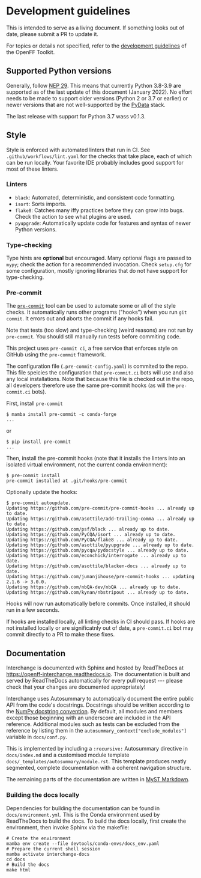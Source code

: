 # Development guidelines

This is intended to serve as a living document. If something looks out of date, please submit a PR to update it.

For topics or details not specified, refer to the [development guidelines]( https://open-forcefield-toolkit.readthedocs.io/en/latest/developing.html) of the OpenFF Toolkit.

## Supported Python versions

Generally, follow [NEP 29](https://numpy.org/neps/nep-0029-deprecation_policy.html). This means that currently Python 3.8-3.9 are supported as of the last update of this document (January 2022). No effort needs to be made to support older versions (Python 2 or 3.7 or earlier) or newer versions that are not well-supported by the [PyData](https://pydata.org) stack.

The last release with support for Python 3.7 wass v0.1.3.

## Style

Style is enforced with automated linters that run in CI. See `.github/workflows/lint.yaml` for the checks that take place, each of which can be run locally. Your favorite IDE probably includes good support for most of these linters.

### Linters

* `black`: Automated, deterministic, and consistent code formatting.
* `isort`: Sorts imports.
* `flake8`: Catches many iffy practices before they can grow into bugs. Check the action to see what plugins are used.
* `pyupgrade`: Automatically update code for features and syntax of newer Python versions.

### Type-checking

Type hints are **optional** but encouraged. Many optional flags are passed to `mypy`; check the action for a recommended invocation. Check `setup.cfg` for some configuration, mostly ignoring libraries that do not have support for type-checking.

### Pre-commit

The [`pre-commit`](https://pre-commit.com/) tool can be used to automate some or all of the style checks.
It automatically runs other programs ("hooks") when you run `git commit`. It errors out and aborts the commit if any hooks fail.

Note that tests (too slow) and type-checking (weird reasons) are not run by `pre-commit`. You should still manually run tests before commiting code.

This project uses `pre-commit ci`, a free service that enforces style on GitHub using the `pre-commit` framework.

The configuration file (`.pre-commit-config.yaml`) is commited to the repo. This file speicies the configuration that `pre-commit.ci` bots will use and also any local installations. Note that because this file is checked out in the repo, all developers therefore use the same pre-commit hooks (as will the `pre-commit.ci` bots).

First, install `pre-commit`

```console
$ mamba install pre-commit -c conda-forge
...
```

or

```console
$ pip install pre-commit
...
```

Then, install the pre-commit hooks (note that it installs the linters into an isolated virtual environment, not the current conda environment):

```console
$ pre-commit install
pre-commit installed at .git/hooks/pre-commit
```

Optionally update the hooks:

```console
$ pre-commit autoupdate.
Updating https://github.com/pre-commit/pre-commit-hooks ... already up to date.
Updating https://github.com/asottile/add-trailing-comma ... already up to date.
Updating https://github.com/psf/black ... already up to date.
Updating https://github.com/PyCQA/isort ... already up to date.
Updating https://github.com/PyCQA/flake8 ... already up to date.
Updating https://github.com/asottile/pyupgrade ... already up to date.
Updating https://github.com/pycqa/pydocstyle ... already up to date.
Updating https://github.com/econchick/interrogate ... already up to date.
Updating https://github.com/asottile/blacken-docs ... already up to date.
Updating https://github.com/jumanjihouse/pre-commit-hooks ... updating 2.1.6 -> 3.0.0.
Updating https://github.com/nbQA-dev/nbQA ... already up to date.
Updating https://github.com/kynan/nbstripout ... already up to date.
```

Hooks will now run automatically before commits. Once installed, it should run in a few seconds.

If hooks are installed locally, all linting checks in CI should pass. If hooks are not installed locally or are significatnly out of date, a `pre-commit.ci` bot may commit directly to a PR to make these fixes.

## Documentation

Interchange is documented with Sphinx and hosted by ReadTheDocs at <https://openff-interchange.readthedocs.io>. The documentation is built and served by ReadTheDocs automatically for every pull request --- please check that your changes are documented appropriately!

Interchange uses Autosummary to automatically document the entire public API from the code's docstrings. Docstrings should be written according to the [NumPy docstring convention](https://numpydoc.readthedocs.io/en/latest/format.html). By default, all modules and members except those beginning with an underscore are included in the API reference. Additional modules such as tests can be excluded from the reference by listing them in the `autosummary_context["exclude_modules"]` variable in `docs/conf.py`.

This is implemented by including a `:recursive:` Autosummary directive in `docs/index.md` and a customised module template `docs/_templates/autosummary/module.rst`. This template produces neatly segmented, complete documentation with a coherent navigation structure.

The remaining parts of the documentation are written in [MyST Markdown](https://myst-parser.readthedocs.io/en/latest/).

### Building the docs locally

Dependencies for building the documentation can be found in `docs/environment.yml`. This is the Conda environment used by ReadTheDocs to build the docs. To build the docs locally, first create the environment, then invoke Sphinx via the makefile:

```shell
# Create the environment
mamba env create --file devtools/conda-envs/docs_env.yaml
# Prepare the current shell session
mamba activate interchange-docs
cd docs
# Build the docs
make html
```
